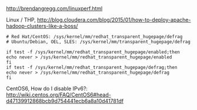 http://brendangregg.com/linuxperf.html

Linux / THP, http://blog.cloudera.com/blog/2015/01/how-to-deploy-apache-hadoop-clusters-like-a-boss/


```
# Red Hat/CentOS: /sys/kernel/mm/redhat_transparent_hugepage/defrag
# Ubuntu/Debian, OEL, SLES: /sys/kernel/mm/transparent_hugepage/defrag

if test -f /sys/kernel/mm/redhat_transparent_hugepage/enabled;then
echo never > /sys/kernel/mm/redhat_transparent_hugepage/enabled
fi
if test -f /sys/kernel/mm/redhat_transparent_hugepage/defrag;then
echo never > /sys/kernel/mm/redhat_transparent_hugepage/defrag
fi
```

CentOS6, How do I disable IPv6?:
http://wiki.centos.org/FAQ/CentOS6#head-d47139912868bcb9d754441ecb6a8a10d41781df